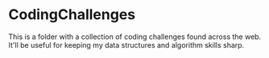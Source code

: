 # CodingChallenges
This is a folder with a collection of coding challenges found across the web. It'll be useful for keeping my data structures and algorithm skills sharp.
